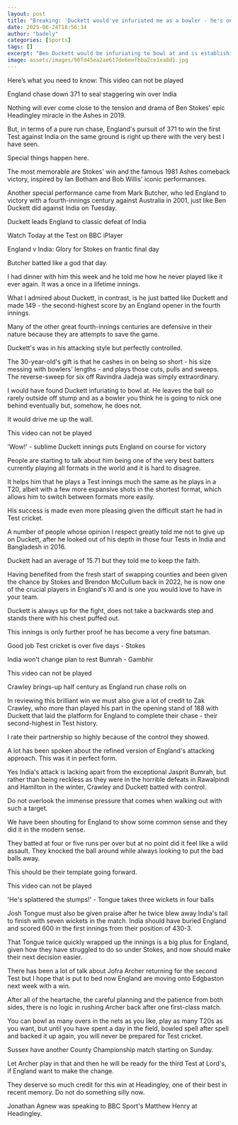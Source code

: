 ```yaml
---
layout: post
title: "Breaking: 'Duckett would've infuriated me as a bowler - he's one of world's best'"
date: 2025-06-24T18:56:34
author: "badely"
categories: [Sports]
tags: []
excerpt: "Ben Duckett would be infuriating to bowl at and is establishing himself as one of the best all-format batters in the world, writes Jonathan Agnew."
image: assets/images/90fd45ea2ae617de6eefbba2ce1ea8d1.jpg
---
```


Here’s what you need to know: This video can not be played

England chase down 371 to seal staggering win over India

Nothing will ever come close to the tension and drama of Ben Stokes' epic Headingley miracle in the Ashes in 2019.

But, in terms of a pure run chase, England's pursuit of 371 to win the first Test against India on the same ground is right up there with the very best I have seen.

Special things happen here.

The most memorable are Stokes' win and the famous 1981 Ashes comeback victory, inspired by Ian Botham and Bob Willis' iconic performances.

Another special performance came from Mark Butcher, who led England to victory with a fourth-innings century against Australia in 2001, just like Ben Duckett did against India on Tuesday.

Duckett leads England to classic defeat of India

Watch Today at the Test on BBC iPlayer

England v India: Glory for Stokes on frantic final day

Butcher batted like a god that day.

I had dinner with him this week and he told me how he never played like it ever again. It was a once in a lifetime innings.

What I admired about Duckett, in contrast, is he just batted like Duckett and made 149 - the second-highest score by an England opener in the fourth innings.

Many of the other great fourth-innings centuries are defensive in their nature because they are attempts to save the game.

Duckett's was in his attacking style but perfectly controlled.

The 30-year-old's gift is that he cashes in on being so short - his size messing with bowlers' lengths - and plays those cuts, pulls and sweeps. The reverse-sweep for six off Ravindra Jadeja was simply extraordinary.

I would have found Duckett infuriating to bowl at. He leaves the ball so rarely outside off stump and as a bowler you think he is going to nick one behind eventually but, somehow, he does not.

It would drive me up the wall.

This video can not be played

'Wow!' - sublime Duckett innings puts England on course for victory

People are starting to talk about him being one of the very best batters currently playing all formats in the world and it is hard to disagree.

It helps him that he plays a Test innings much the same as he plays in a T20, albeit with a few more expansive shots in the shortest format, which allows him to switch between formats more easily.

His success is made even more pleasing given the difficult start he had in Test cricket.

A number of people whose opinion I respect greatly told me not to give up on Duckett, after he looked out of his depth in those four Tests in India and Bangladesh in 2016.

Duckett had an average of 15.71 but they told me to keep the faith.

Having benefited from the fresh start of swapping counties and been given the chance by Stokes and Brendon McCullum back in 2022, he is now one of the crucial players in England's XI and is one you would love to have in your team.

Duckett is always up for the fight, does not take a backwards step and stands there with his chest puffed out.

This innings is only further proof he has become a very fine batsman.

Good job Test cricket is over five days - Stokes

India won't change plan to rest Bumrah - Gambhir

This video can not be played

Crawley brings-up half century as England run chase rolls on

In reviewing this brilliant win we must also give a lot of credit to Zak Crawley, who more than played his part in the opening stand of 188 with Duckett that laid the platform for England to complete their chase - their second-highest in Test history.

I rate their partnership so highly because of the control they showed.

A lot has been spoken about the refined version of England's attacking approach. This was it in perfect form.

Yes India's attack is lacking apart from the exceptional Jasprit Bumrah, but rather than being reckless as they were in the horrible defeats in Rawalpindi and Hamilton in the winter, Crawley and Duckett batted with control.

Do not overlook the immense pressure that comes when walking out with such a target.

We have been shouting for England to show some common sense and they did it in the modern sense.

They batted at four or five runs per over but at no point did it feel like a wild assault. They knocked the ball around while always looking to put the bad balls away.

This should be their template going forward.

This video can not be played

'He's splattered the stumps!' - Tongue takes three wickets in four balls

Josh Tongue must also be given praise after he twice blew away India's tail to finish with seven wickets in the match. India should have buried England and scored 600 in the first innings from their position of 430-3.

That Tongue twice quickly wrapped up the innings is a big plus for England, given how they have struggled to do so under Stokes, and now should make their next decision easier.

There has been a lot of talk about Jofra Archer returning for the second Test but I hope that is put to bed now England are moving onto Edgbaston next week with a win.

After all of the heartache, the careful planning and the patience from both sides, there is no logic in rushing Archer back after one first-class match.

You can bowl as many overs in the nets as you like, play as many T20s as you want, but until you have spent a day in the field, bowled spell after spell and backed it up again, you will never be prepared for Test cricket.

Sussex have another County Championship match starting on Sunday.

Let Archer play in that and then he will be ready for the third Test at Lord's, if England want to make the change.

They deserve so much credit for this win at Headingley, one of their best in recent memory. Do not do something silly now.

Jonathan Agnew was speaking to BBC Sport's Matthew Henry at Headingley.

